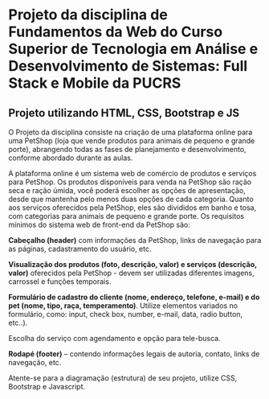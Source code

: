 # Projeto da disciplina de Fundamentos da Web do Curso Superior de Tecnologia em Análise e Desenvolvimento de Sistemas: Full Stack e Mobile da PUCRS

## **Projeto utilizando HTML, CSS, Bootstrap e JS**

O Projeto da disciplina consiste na criação de uma plataforma online para uma PetShop (loja que vende produtos para animais de pequeno e grande porte), abrangendo todas as fases de planejamento e desenvolvimento, conforme abordado durante as aulas.  

A plataforma online é um sistema web de comércio de produtos e serviços para PetShop. Os produtos disponíveis para venda na PetShop são ração seca e ração úmida, você poderá escolher as opções de apresentação, desde que mantenha pelo menos duas opções de cada categoria. Quanto aos serviços oferecidos pela PetShop, eles são divididos em banho e tosa, com categorias para animais de pequeno e grande porte.
Os requisitos mínimos do sistema web de front-end da PetShop são:    

 

**Cabeçalho (header)** com informações da PetShop, links de navegação para as páginas, cadastramento do usuário, etc. 

**Visualização dos produtos (foto, descrição, valor) e serviços (descrição, valor)** oferecidos pela PetShop - devem ser utilizadas diferentes imagens, carrossel e funções temporais. 

**Formulário de cadastro do cliente (nome, endereço, telefone, e-mail) e do pet (nome, tipo, raça, temperamento)**. Utilize elementos variados no formulário, como: input, check box, number, e-mail, data, radio button, etc..). 

Escolha do serviço com agendamento e opção para tele-busca. 

**Rodapé (footer)** – contendo informações legais de autoria, contato, links de navegação, etc. 
 

Atente-se para a diagramação (estrutura) de seu projeto, utilize CSS, Bootstrap e Javascript.